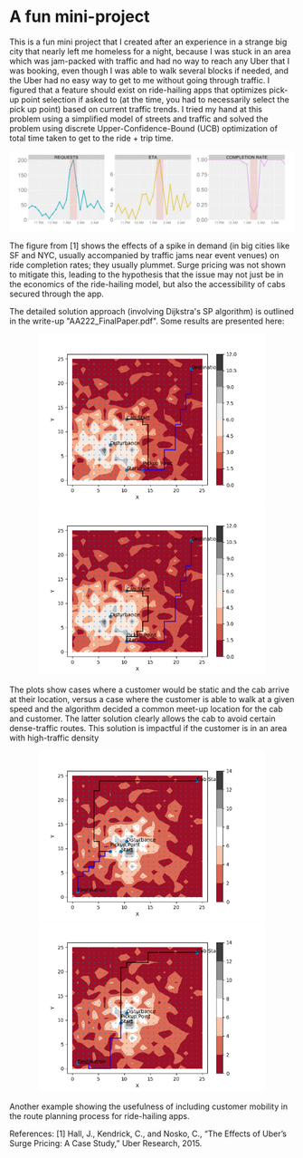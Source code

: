 # A fun mini-project
This is a fun mini project that I created after an experience in a strange big city that nearly left me homeless for a night, because I was stuck in an area which was jam-packed with traffic and had no way to reach any Uber that I was booking, even though I was able to walk several blocks if needed, and the Uber had no easy way to get to me without going through traffic. I figured that a feature should exist on ride-hailing apps that optimizes pick-up point selection if asked to (at the time, you had to necessarily select the pick up point) based on current traffic trends. I tried my hand at this problem using a simplified model of streets and traffic and solved the problem using discrete Upper-Confidence-Bound (UCB) optimization of total time taken to get to the ride + trip time.

<p align='center'>
<img src=images/uberplot.png width="800">
</p>

The figure from [1] shows the effects of a spike in demand (in big cities like SF and NYC, usually accompanied by traffic jams near event venues) on ride completion rates; they usually plummet. Surge pricing was not shown to mitigate this, leading to the hypothesis that the issue may not just be in the economics of the ride-hailing model, but also the accessibility of cabs secured through the app.

The detailed solution approach (involving Dijkstra's SP algorithm) is outlined in the write-up "AA222_FinalPaper.pdf". Some results are presented here:

<p align='center'>
<img src=images/case1_mov.png width="400">
<img src=images/case1_nomov.png width="400">
</p>

The plots show cases where a customer would be static and the cab arrive at their location, versus a case where the customer is able to walk at a given speed and the algorithm decided a common meet-up location for the cab and customer. The latter solution clearly allows the cab to avoid certain dense-traffic routes. This solution is impactful if the customer is in an area with high-traffic density

<p align='center'>
<img src=images/case3_mov.png width="400">
<img src=images/case3_nomov.png width="400">
</p>

Another example showing the usefulness of including customer mobility in the route planning process for ride-hailing apps.

References:
[1] Hall, J., Kendrick, C., and Nosko, C., “The Effects of Uber’s Surge Pricing: A Case Study,” Uber Research, 2015.
